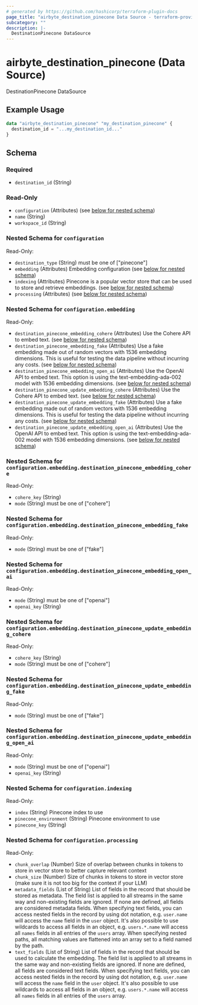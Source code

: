 ```yaml
---
# generated by https://github.com/hashicorp/terraform-plugin-docs
page_title: "airbyte_destination_pinecone Data Source - terraform-provider-airbyte"
subcategory: ""
description: |-
  DestinationPinecone DataSource
---
```


# airbyte_destination_pinecone (Data Source)

DestinationPinecone DataSource

## Example Usage

```terraform
data "airbyte_destination_pinecone" "my_destination_pinecone" {
  destination_id = "...my_destination_id..."
}
```

<!-- schema generated by tfplugindocs -->
## Schema

### Required

- `destination_id` (String)

### Read-Only

- `configuration` (Attributes) (see [below for nested schema](#nestedatt--configuration))
- `name` (String)
- `workspace_id` (String)

<a id="nestedatt--configuration"></a>
### Nested Schema for `configuration`

Read-Only:

- `destination_type` (String) must be one of ["pinecone"]
- `embedding` (Attributes) Embedding configuration (see [below for nested schema](#nestedatt--configuration--embedding))
- `indexing` (Attributes) Pinecone is a popular vector store that can be used to store and retrieve embeddings. (see [below for nested schema](#nestedatt--configuration--indexing))
- `processing` (Attributes) (see [below for nested schema](#nestedatt--configuration--processing))

<a id="nestedatt--configuration--embedding"></a>
### Nested Schema for `configuration.embedding`

Read-Only:

- `destination_pinecone_embedding_cohere` (Attributes) Use the Cohere API to embed text. (see [below for nested schema](#nestedatt--configuration--embedding--destination_pinecone_embedding_cohere))
- `destination_pinecone_embedding_fake` (Attributes) Use a fake embedding made out of random vectors with 1536 embedding dimensions. This is useful for testing the data pipeline without incurring any costs. (see [below for nested schema](#nestedatt--configuration--embedding--destination_pinecone_embedding_fake))
- `destination_pinecone_embedding_open_ai` (Attributes) Use the OpenAI API to embed text. This option is using the text-embedding-ada-002 model with 1536 embedding dimensions. (see [below for nested schema](#nestedatt--configuration--embedding--destination_pinecone_embedding_open_ai))
- `destination_pinecone_update_embedding_cohere` (Attributes) Use the Cohere API to embed text. (see [below for nested schema](#nestedatt--configuration--embedding--destination_pinecone_update_embedding_cohere))
- `destination_pinecone_update_embedding_fake` (Attributes) Use a fake embedding made out of random vectors with 1536 embedding dimensions. This is useful for testing the data pipeline without incurring any costs. (see [below for nested schema](#nestedatt--configuration--embedding--destination_pinecone_update_embedding_fake))
- `destination_pinecone_update_embedding_open_ai` (Attributes) Use the OpenAI API to embed text. This option is using the text-embedding-ada-002 model with 1536 embedding dimensions. (see [below for nested schema](#nestedatt--configuration--embedding--destination_pinecone_update_embedding_open_ai))

<a id="nestedatt--configuration--embedding--destination_pinecone_embedding_cohere"></a>
### Nested Schema for `configuration.embedding.destination_pinecone_embedding_cohere`

Read-Only:

- `cohere_key` (String)
- `mode` (String) must be one of ["cohere"]


<a id="nestedatt--configuration--embedding--destination_pinecone_embedding_fake"></a>
### Nested Schema for `configuration.embedding.destination_pinecone_embedding_fake`

Read-Only:

- `mode` (String) must be one of ["fake"]


<a id="nestedatt--configuration--embedding--destination_pinecone_embedding_open_ai"></a>
### Nested Schema for `configuration.embedding.destination_pinecone_embedding_open_ai`

Read-Only:

- `mode` (String) must be one of ["openai"]
- `openai_key` (String)


<a id="nestedatt--configuration--embedding--destination_pinecone_update_embedding_cohere"></a>
### Nested Schema for `configuration.embedding.destination_pinecone_update_embedding_cohere`

Read-Only:

- `cohere_key` (String)
- `mode` (String) must be one of ["cohere"]


<a id="nestedatt--configuration--embedding--destination_pinecone_update_embedding_fake"></a>
### Nested Schema for `configuration.embedding.destination_pinecone_update_embedding_fake`

Read-Only:

- `mode` (String) must be one of ["fake"]


<a id="nestedatt--configuration--embedding--destination_pinecone_update_embedding_open_ai"></a>
### Nested Schema for `configuration.embedding.destination_pinecone_update_embedding_open_ai`

Read-Only:

- `mode` (String) must be one of ["openai"]
- `openai_key` (String)



<a id="nestedatt--configuration--indexing"></a>
### Nested Schema for `configuration.indexing`

Read-Only:

- `index` (String) Pinecone index to use
- `pinecone_environment` (String) Pinecone environment to use
- `pinecone_key` (String)


<a id="nestedatt--configuration--processing"></a>
### Nested Schema for `configuration.processing`

Read-Only:

- `chunk_overlap` (Number) Size of overlap between chunks in tokens to store in vector store to better capture relevant context
- `chunk_size` (Number) Size of chunks in tokens to store in vector store (make sure it is not too big for the context if your LLM)
- `metadata_fields` (List of String) List of fields in the record that should be stored as metadata. The field list is applied to all streams in the same way and non-existing fields are ignored. If none are defined, all fields are considered metadata fields. When specifying text fields, you can access nested fields in the record by using dot notation, e.g. `user.name` will access the `name` field in the `user` object. It's also possible to use wildcards to access all fields in an object, e.g. `users.*.name` will access all `names` fields in all entries of the `users` array. When specifying nested paths, all matching values are flattened into an array set to a field named by the path.
- `text_fields` (List of String) List of fields in the record that should be used to calculate the embedding. The field list is applied to all streams in the same way and non-existing fields are ignored. If none are defined, all fields are considered text fields. When specifying text fields, you can access nested fields in the record by using dot notation, e.g. `user.name` will access the `name` field in the `user` object. It's also possible to use wildcards to access all fields in an object, e.g. `users.*.name` will access all `names` fields in all entries of the `users` array.


